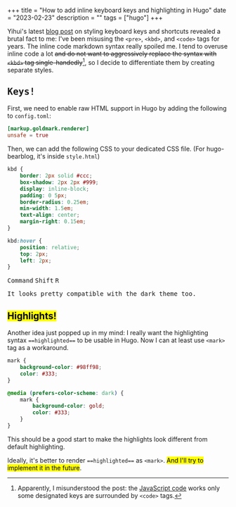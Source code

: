 +++
title = "How to add inline keyboard keys and highlighting in Hugo"
date = "2023-02-23"
description = ""
tags = ["hugo"]
+++

Yihui's latest [blog post](https://yihui.org/en/2023/02/key-buttons/) on styling keyboard keys and shortcuts revealed a brutal fact to me: I've been misusing the `<pre>`, `<kbd>`, and `<code>` tags for years. The inline code markdown syntax really spoiled me. I tend to overuse inline code a lot ~~and do not want to aggressively replace the syntax with `<kbd>` tag single-handedly~~[^1], so I decide to differentiate them by creating separate styles.

[^1]: Apparently, I misunderstood the post: the [JavaScript code](https://github.com/yihui/misc.js/blob/main/js/key-buttons.js) works only some designated keys are surrounded by `<code>` tags.

## <kbd>Keys!</kbd>

First, we need to enable raw HTML support in Hugo by adding the following to `config.toml`:

```toml
[markup.goldmark.renderer]
unsafe = true
```

Then, we can add the following CSS to your dedicated CSS file. (For hugo-bearblog, it's inside `style.html`)

```css
kbd {
    border: 2px solid #ccc;
    box-shadow: 2px 2px #999;
    display: inline-block;
    padding: 0 5px;
    border-radius: 0.25em;
    min-width: 1.5em;
    text-align: center;
    margin-right: 0.15em;
}

kbd:hover {
    position: relative;
    top: 2px;
    left: 2px;
}
```

<kbd>Command</kbd>
<kbd>Shift</kbd>
<kbd>R</kbd>

<kbd>It looks pretty compatible with the dark theme too.</kbd>

## <mark>Highlights!</mark>

Another idea just popped up in my mind: I really want the highlighting syntax `==highlighted==` to be usable in Hugo. Now I can at least use `<mark>` tag as a workaround.

```css
mark {
    background-color: #98ff98;
    color: #333;
}

@media (prefers-color-scheme: dark) {
    mark {
        background-color: gold;
        color: #333;
    }
}
```

This should be a good start to make the highlights look different from default highlighting.

Ideally, it's better to render `==highlighted==` as `<mark>`. <mark>And I'll try to implement it in the future</mark>.
